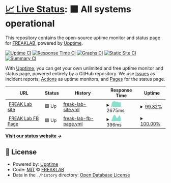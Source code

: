 # [📈 Live Status](https://FREAKLAB.github.io/status): <!--live status--> **🟩 All systems operational**

This repository contains the open-source uptime monitor and status page for [FREAKLAB](https://FREAKLAB.github.io/status), powered by [Upptime](https://github.com/upptime/upptime).

[![Uptime CI](https://github.com/FREAKLAB/status/workflows/Uptime%20CI/badge.svg)](https://github.com/FREAKLAB/status/actions?query=workflow%3A%22Uptime+CI%22)
[![Response Time CI](https://github.com/FREAKLAB/status/workflows/Response%20Time%20CI/badge.svg)](https://github.com/FREAKLAB/status/actions?query=workflow%3A%22Response+Time+CI%22)
[![Graphs CI](https://github.com/FREAKLAB/status/workflows/Graphs%20CI/badge.svg)](https://github.com/FREAKLAB/status/actions?query=workflow%3A%22Graphs+CI%22)
[![Static Site CI](https://github.com/FREAKLAB/status/workflows/Static%20Site%20CI/badge.svg)](https://github.com/FREAKLAB/status/actions?query=workflow%3A%22Static+Site+CI%22)
[![Summary CI](https://github.com/FREAKLAB/status/workflows/Summary%20CI/badge.svg)](https://github.com/FREAKLAB/status/actions?query=workflow%3A%22Summary+CI%22)

With [Upptime](https://upptime.js.org), you can get your own unlimited and free uptime monitor and status page, powered entirely by a GitHub repository. We use [Issues](https://github.com/FREAKLAB/status/issues) as incident reports, [Actions](https://github.com/FREAKLAB/status/actions) as uptime monitors, and [Pages](https://FREAKLAB.github.io/status) for the status page.

<!--start: status pages-->
<!-- This summary is generated by Upptime (https://github.com/upptime/upptime) -->
<!-- Do not edit this manually, your changes will be overwritten -->
<!-- prettier-ignore -->
| URL | Status | History | Response Time | Uptime |
| --- | ------ | ------- | ------------- | ------ |
| <img alt="" src="https://icons.duckduckgo.com/ip3/freaklab.org.ico" height="13"> [FREAK Lab site](https://freaklab.org) | 🟩 Up | [freak-lab-site.yml](https://github.com/FREAKLAB/status/commits/HEAD/history/freak-lab-site.yml) | <details><summary><img alt="Response time graph" src="./graphs/freak-lab-site/response-time-week.png" height="20"> 2675ms</summary><br><a href="https://FREAKLAB.github.io/status/history/freak-lab-site"><img alt="Response time 2112" src="https://img.shields.io/endpoint?url=https%3A%2F%2Fraw.githubusercontent.com%2FFREAKLAB%2Fstatus%2FHEAD%2Fapi%2Ffreak-lab-site%2Fresponse-time.json"></a><br><a href="https://FREAKLAB.github.io/status/history/freak-lab-site"><img alt="24-hour response time 2329" src="https://img.shields.io/endpoint?url=https%3A%2F%2Fraw.githubusercontent.com%2FFREAKLAB%2Fstatus%2FHEAD%2Fapi%2Ffreak-lab-site%2Fresponse-time-day.json"></a><br><a href="https://FREAKLAB.github.io/status/history/freak-lab-site"><img alt="7-day response time 2675" src="https://img.shields.io/endpoint?url=https%3A%2F%2Fraw.githubusercontent.com%2FFREAKLAB%2Fstatus%2FHEAD%2Fapi%2Ffreak-lab-site%2Fresponse-time-week.json"></a><br><a href="https://FREAKLAB.github.io/status/history/freak-lab-site"><img alt="30-day response time 3729" src="https://img.shields.io/endpoint?url=https%3A%2F%2Fraw.githubusercontent.com%2FFREAKLAB%2Fstatus%2FHEAD%2Fapi%2Ffreak-lab-site%2Fresponse-time-month.json"></a><br><a href="https://FREAKLAB.github.io/status/history/freak-lab-site"><img alt="1-year response time 2256" src="https://img.shields.io/endpoint?url=https%3A%2F%2Fraw.githubusercontent.com%2FFREAKLAB%2Fstatus%2FHEAD%2Fapi%2Ffreak-lab-site%2Fresponse-time-year.json"></a></details> | <details><summary><a href="https://FREAKLAB.github.io/status/history/freak-lab-site">99.82%</a></summary><a href="https://FREAKLAB.github.io/status/history/freak-lab-site"><img alt="All-time uptime 99.84%" src="https://img.shields.io/endpoint?url=https%3A%2F%2Fraw.githubusercontent.com%2FFREAKLAB%2Fstatus%2FHEAD%2Fapi%2Ffreak-lab-site%2Fuptime.json"></a><br><a href="https://FREAKLAB.github.io/status/history/freak-lab-site"><img alt="24-hour uptime 100.00%" src="https://img.shields.io/endpoint?url=https%3A%2F%2Fraw.githubusercontent.com%2FFREAKLAB%2Fstatus%2FHEAD%2Fapi%2Ffreak-lab-site%2Fuptime-day.json"></a><br><a href="https://FREAKLAB.github.io/status/history/freak-lab-site"><img alt="7-day uptime 99.82%" src="https://img.shields.io/endpoint?url=https%3A%2F%2Fraw.githubusercontent.com%2FFREAKLAB%2Fstatus%2FHEAD%2Fapi%2Ffreak-lab-site%2Fuptime-week.json"></a><br><a href="https://FREAKLAB.github.io/status/history/freak-lab-site"><img alt="30-day uptime 99.96%" src="https://img.shields.io/endpoint?url=https%3A%2F%2Fraw.githubusercontent.com%2FFREAKLAB%2Fstatus%2FHEAD%2Fapi%2Ffreak-lab-site%2Fuptime-month.json"></a><br><a href="https://FREAKLAB.github.io/status/history/freak-lab-site"><img alt="1-year uptime 99.71%" src="https://img.shields.io/endpoint?url=https%3A%2F%2Fraw.githubusercontent.com%2FFREAKLAB%2Fstatus%2FHEAD%2Fapi%2Ffreak-lab-site%2Fuptime-year.json"></a></details>
| <img alt="" src="https://icons.duckduckgo.com/ip3/www.facebook.com.ico" height="13"> [FREAK Lab FB Page](https://www.facebook.com/FreakLaboratory) | 🟩 Up | [freak-lab-fb-page.yml](https://github.com/FREAKLAB/status/commits/HEAD/history/freak-lab-fb-page.yml) | <details><summary><img alt="Response time graph" src="./graphs/freak-lab-fb-page/response-time-week.png" height="20"> 396ms</summary><br><a href="https://FREAKLAB.github.io/status/history/freak-lab-fb-page"><img alt="Response time 445" src="https://img.shields.io/endpoint?url=https%3A%2F%2Fraw.githubusercontent.com%2FFREAKLAB%2Fstatus%2FHEAD%2Fapi%2Ffreak-lab-fb-page%2Fresponse-time.json"></a><br><a href="https://FREAKLAB.github.io/status/history/freak-lab-fb-page"><img alt="24-hour response time 241" src="https://img.shields.io/endpoint?url=https%3A%2F%2Fraw.githubusercontent.com%2FFREAKLAB%2Fstatus%2FHEAD%2Fapi%2Ffreak-lab-fb-page%2Fresponse-time-day.json"></a><br><a href="https://FREAKLAB.github.io/status/history/freak-lab-fb-page"><img alt="7-day response time 396" src="https://img.shields.io/endpoint?url=https%3A%2F%2Fraw.githubusercontent.com%2FFREAKLAB%2Fstatus%2FHEAD%2Fapi%2Ffreak-lab-fb-page%2Fresponse-time-week.json"></a><br><a href="https://FREAKLAB.github.io/status/history/freak-lab-fb-page"><img alt="30-day response time 599" src="https://img.shields.io/endpoint?url=https%3A%2F%2Fraw.githubusercontent.com%2FFREAKLAB%2Fstatus%2FHEAD%2Fapi%2Ffreak-lab-fb-page%2Fresponse-time-month.json"></a><br><a href="https://FREAKLAB.github.io/status/history/freak-lab-fb-page"><img alt="1-year response time 469" src="https://img.shields.io/endpoint?url=https%3A%2F%2Fraw.githubusercontent.com%2FFREAKLAB%2Fstatus%2FHEAD%2Fapi%2Ffreak-lab-fb-page%2Fresponse-time-year.json"></a></details> | <details><summary><a href="https://FREAKLAB.github.io/status/history/freak-lab-fb-page">100.00%</a></summary><a href="https://FREAKLAB.github.io/status/history/freak-lab-fb-page"><img alt="All-time uptime 100.00%" src="https://img.shields.io/endpoint?url=https%3A%2F%2Fraw.githubusercontent.com%2FFREAKLAB%2Fstatus%2FHEAD%2Fapi%2Ffreak-lab-fb-page%2Fuptime.json"></a><br><a href="https://FREAKLAB.github.io/status/history/freak-lab-fb-page"><img alt="24-hour uptime 100.00%" src="https://img.shields.io/endpoint?url=https%3A%2F%2Fraw.githubusercontent.com%2FFREAKLAB%2Fstatus%2FHEAD%2Fapi%2Ffreak-lab-fb-page%2Fuptime-day.json"></a><br><a href="https://FREAKLAB.github.io/status/history/freak-lab-fb-page"><img alt="7-day uptime 100.00%" src="https://img.shields.io/endpoint?url=https%3A%2F%2Fraw.githubusercontent.com%2FFREAKLAB%2Fstatus%2FHEAD%2Fapi%2Ffreak-lab-fb-page%2Fuptime-week.json"></a><br><a href="https://FREAKLAB.github.io/status/history/freak-lab-fb-page"><img alt="30-day uptime 100.00%" src="https://img.shields.io/endpoint?url=https%3A%2F%2Fraw.githubusercontent.com%2FFREAKLAB%2Fstatus%2FHEAD%2Fapi%2Ffreak-lab-fb-page%2Fuptime-month.json"></a><br><a href="https://FREAKLAB.github.io/status/history/freak-lab-fb-page"><img alt="1-year uptime 100.00%" src="https://img.shields.io/endpoint?url=https%3A%2F%2Fraw.githubusercontent.com%2FFREAKLAB%2Fstatus%2FHEAD%2Fapi%2Ffreak-lab-fb-page%2Fuptime-year.json"></a></details>

<!--end: status pages-->

[**Visit our status website →**](https://FREAKLAB.github.io/status)

## 📄 License

- Powered by: [Upptime](https://github.com/upptime/upptime)
- Code: [MIT](./LICENSE) © [FREAKLAB](https://FREAKLAB.github.io/status)
- Data in the `./history` directory: [Open Database License](https://opendatacommons.org/licenses/odbl/1-0/)
